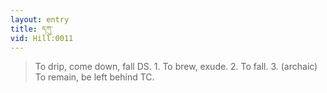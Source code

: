 ```yaml
---
layout: entry
title: དཀུ་
vid: Hill:0011
---
```

> To drip, come down, fall DS\. 1\. To brew, exude\. 2\. To fall\. 3\. (archaic) To remain, be left behind TC\.


